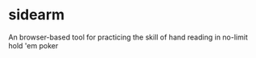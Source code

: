 # sidearm

An browser-based tool for practicing the skill of hand reading in no-limit hold 'em poker
